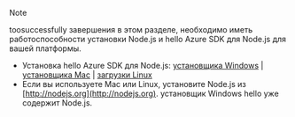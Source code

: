 
> [!NOTE]
> toosuccessfully завершения в этом разделе, необходимо иметь работоспособности установки Node.js и hello Azure SDK для Node.js для вашей платформы.
> 
> * Установка hello Azure SDK для Node.js: [установщика Windows](http://go.microsoft.com/fwlink/?LinkId=254279) | [установщика Mac](http://go.microsoft.com/fwlink/?LinkId=253471) | [загрузки Linux](http://go.microsoft.com/fwlink/?LinkId=253472)
> * Если вы используете Mac или Linux, установите Node.js из [http://nodejs.org](http://nodejs.org). установщик Windows hello уже содержит Node.js.
> 
> 
